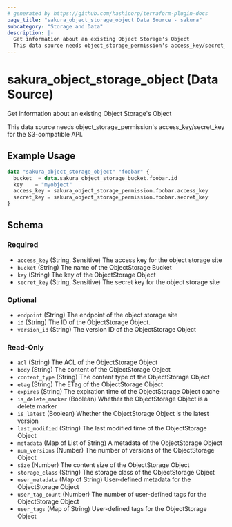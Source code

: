 ```yaml
---
# generated by https://github.com/hashicorp/terraform-plugin-docs
page_title: "sakura_object_storage_object Data Source - sakura"
subcategory: "Storage and Data"
description: |-
  Get information about an existing Object Storage's Object
  This data source needs object_storage_permission's access_key/secret_key for the S3-compatible API.
---
```


# sakura_object_storage_object (Data Source)

Get information about an existing Object Storage's Object

This data source needs object_storage_permission's access_key/secret_key for the S3-compatible API.

## Example Usage

```terraform
data "sakura_object_storage_object" "foobar" {
  bucket  = data.sakura_object_storage_bucket.foobar.id
  key    = "myobject"
  access_key = sakura_object_storage_permission.foobar.access_key
  secret_key = sakura_object_storage_permission.foobar.secret_key
}
```

<!-- schema generated by tfplugindocs -->
## Schema

### Required

- `access_key` (String, Sensitive) The access key for the object storage site
- `bucket` (String) The name of the ObjectStorage Bucket
- `key` (String) The key of the ObjectStorage Object
- `secret_key` (String, Sensitive) The secret key for the object storage site

### Optional

- `endpoint` (String) The endpoint of the object storage site
- `id` (String) The ID of the ObjectStorage Object.
- `version_id` (String) The version ID of the ObjectStorage Object

### Read-Only

- `acl` (String) The ACL of the ObjectStorage Object
- `body` (String) The content of the ObjectStorage Object
- `content_type` (String) The content type of the ObjectStorage Object
- `etag` (String) The ETag of the ObjectStorage Object
- `expires` (String) The expiration time of the ObjectStorage Object cache
- `is_delete_marker` (Boolean) Whether the ObjectStorage Object is a delete marker
- `is_latest` (Boolean) Whether the ObjectStorage Object is the latest version
- `last_modified` (String) The last modified time of the ObjectStorage Object
- `metadata` (Map of List of String) A metadata of the ObjectStorage Object
- `num_versions` (Number) The number of versions of the ObjectStorage Object
- `size` (Number) The content size of the ObjectStorage Object
- `storage_class` (String) The storage class of the ObjectStorage Object
- `user_metadata` (Map of String) User-defined metadata for the ObjectStorage Object
- `user_tag_count` (Number) The number of user-defined tags for the ObjectStorage Object
- `user_tags` (Map of String) User-defined tags for the ObjectStorage Object

